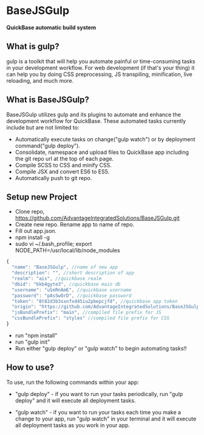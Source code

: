 # BaseJSGulp
**QuickBase automatic build system**

## What is gulp?

gulp is a toolkit that will help you automate painful or time-consuming tasks in your development workflow. For web development (if that's your thing) it can help you by doing CSS preprocessing, JS transpiling, minification, live reloading, and much more.

## What is BaseJSGulp?

BaseJSGulp utilizes gulp and its plugins to automate and enhance the development workflow for QuickBase. These automated tasks currently include but are not limited to:
- Automatically execute tasks on change("gulp watch") or by deployment command("gulp deploy").
- Consolidate, namespace and upload files to QuickBase app including the git repo url at the top of each page.
- Compile SCSS to CSS and minify CSS.
- Compile JSX and convert ES6 to ES5.
- Automatically push to git repo.

## Setup new Project
- Clone repo, https://github.com/AdvantageIntegratedSolutions/BaseJSGulp.git
- Create new repo. Rename app to name of repo.
- Fill out app.json.
- npm install -g
- sudo vi ~/.bash_profile; export NODE_PATH=/usr/local/lib/node_modules
```js
{
  "name": "BaseJSGulp", //name of new app
  "description": "", //short description of app
  "realm": "ais", //quickbase realm
  "dbid": "bkb4gyte3", //quickbase main db
  "username": "uSeRnAmE", //quickbase username
  "password": "pAsSwOrD", //quickbase password
  "token": "8t82d3b3sxnfxd45iu2pbepcjfd", //quickbase app token
  "origin": "https://github.com/AdvantageIntegratedSolutions/BaseJSGulp.git", //url of new repo
  "jsBundlePrefix": "main", //compiled file prefix for JS 
  "cssBundlePrefix": "styles" //compiled file prefix for CSS
}
```
- run "npm install"
- run "gulp init"
- Run either "gulp deploy" or "gulp watch" to begin automating tasks!!

## How to use?
To use, run the following commands within your app:

- "gulp deploy" - if you want to run your tasks periodically, run "gulp deploy" and it will execute all deployment tasks.

- "gulp watch" - if you want to run your tasks each time you make a change to your app, run "gulp watch" in your terminal and it will execute all deployment tasks as you work in your app.
